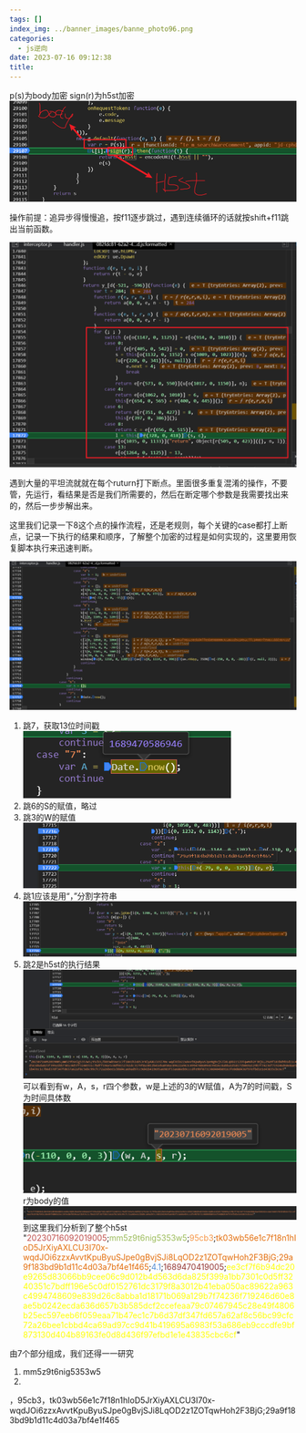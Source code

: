```yaml
---
tags: []
index_img: ../banner_images/banne_photo96.png
categories:
  - js逆向
date: 2023-07-16 09:12:38
title:
---
```


p(s)为body加密
sign(r)为h5st加密
![](../Pasted%20image%2020230716091309.png)


操作前提：追异步得慢慢追，按f11逐步跳过，遇到连续循环的话就按shift+f11跳出当前函数。


![](../Pasted%20image%2020230716091717.png)

遇到大量的平坦流就就在每个ruturn打下断点。里面很多重复混淆的操作，不要管，先运行，看结果是否是我们所需要的，然后在断定哪个参数是我需要找出来的，然后一步步解出来。


这里我们记录一下8这个点的操作流程，还是老规则，每个关键的case都打上断点，记录一下执行的结果和顺序，了解整个加密的过程是如何实现的，这里要用恢复脚本执行来迅速判断。

![](../Pasted%20image%2020230716092117.png)

1. 跳7，获取13位时间戳![](../Pasted%20image%2020230716092314.png)
2. 跳6的S的赋值，略过
3. 跳3的W的赋值![](../Pasted%20image%2020230716092448.png)
4. 跳1应该是用“，”分割字符串![](../Pasted%20image%2020230716092750.png)
5. 跳2是h5st的执行结果![](../Pasted%20image%2020230716092916.png)可以看到有w，A，s，r四个参数，w是上述的3的W赋值，A为7的时间戳，S为时间具体数![](../Pasted%20image%2020230716093138.png)r为body的值![](../Pasted%20image%2020230716093234.png)
到这里我们分析到了整个h5st
"<font color="#c0504d">20230716092019005</font>;<font color="#9bbb59">mm5z9t6nig5353w5</font>;<font color="#f79646">95cb3</font>;<font color="#e36c09">tk03wb56e1c7f18n1hIoD5JrXiyAXLCU3I70x-wqdJOi6zzxAvvtKpuByuSJpe0gBvjSJi8LqOD2z1ZOTqwHoh2F3BjG;29a9f183bd9b1d11c4d03a7bf4e1f465</font>;<font color="#548dd4">4.1</font>;<font color="#953734">1689470419005</font>;<font color="#ffff00">ee3cf7f6b94dc20e9265d83066bb9cee06c9d012b4d563d6da825f399a1bb7301c0d5ff3240351c7bdff196e5c0df0152761dc3179f8a3012b41eba050ac89622a963c4994748609e839d26c8abba1d18171b069a129b7f74236f719246d60e8ae5b0242ecda636d657b3b585dcf2ccefeaa79c07467945c28e49f4806b25ec597eeb6f059eaa71b47ec1c7b6d37df347fd657a62af8c56bc99cfc72a26bee1cbbd4ca69ad97cc9d41b419695a6983f53a686eb9cccdfe9bf873130d404b89163fe0d8d436f97efbd1e1e43835cbc6cf</font>"

由7个部分组成，我们还得一一研究
1. mm5z9t6nig5353w5
2. 


，95cb3，tk03wb56e1c7f18n1hIoD5JrXiyAXLCU3I70x-wqdJOi6zzxAvvtKpuByuSJpe0gBvjSJi8LqOD2z1ZOTqwHoh2F3BjG;29a9f183bd9b1d11c4d03a7bf4e1f465